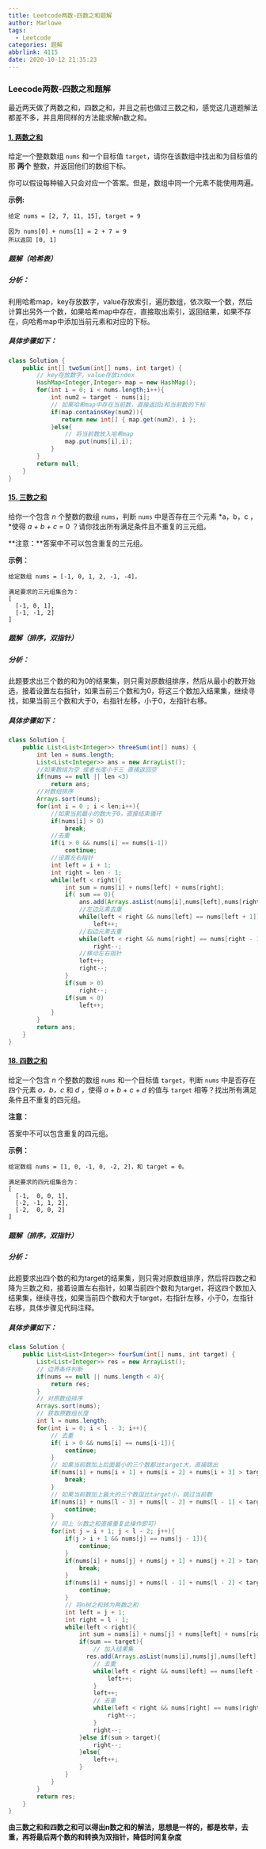 ```yaml
---
title: Leetcode两数-四数之和题解
author: Marlowe
tags:
  - Leetcode
categories: 题解
abbrlink: 4115
date: 2020-10-12 21:35:23
---
```


### Leecode两数-四数之和题解

最近两天做了两数之和，四数之和，并且之前也做过三数之和，感觉这几道题解法都差不多，并且用同样的方法能求解n数之和。

#### [1. 两数之和](https://leetcode-cn.com/problems/two-sum/)

给定一个整数数组 `nums` 和一个目标值 `target`，请你在该数组中找出和为目标值的那 **两个** 整数，并返回他们的数组下标。

你可以假设每种输入只会对应一个答案。但是，数组中同一个元素不能使用两遍。

**示例:**

```
给定 nums = [2, 7, 11, 15], target = 9

因为 nums[0] + nums[1] = 2 + 7 = 9
所以返回 [0, 1]
```

##### 题解（哈希表）

##### 分析：

利用哈希map，key存放数字，value存放索引，遍历数组，依次取一个数，然后计算出另外一个数，如果哈希map中存在，直接取出索引，返回结果，如果不存在，向哈希map中添加当前元素和对应的下标。

##### 具体步骤如下：

```java
class Solution {
    public int[] twoSum(int[] nums, int target) {
        // key存放数字，value存放index
        HashMap<Integer,Integer> map = new HashMap();
        for(int i = 0; i < nums.length;i++){
            int num2 = target - nums[i];
            // 如果哈希map中存在当前数，直接返回i和当前数的下标
            if(map.containsKey(num2)){
               return new int[] { map.get(num2), i };
            }else{
                // 将当前数放入哈希map
                map.put(nums[i],i);
            }
        }
        return null;
    }
}
```

#### [15. 三数之和](https://leetcode-cn.com/problems/3sum/)

给你一个包含 *n* 个整数的数组 `nums`，判断 `nums` 中是否存在三个元素 *a，b，c ，*使得 *a + b + c =* 0 ？请你找出所有满足条件且不重复的三元组。

**注意：**答案中不可以包含重复的三元组。

**示例：**

```
给定数组 nums = [-1, 0, 1, 2, -1, -4]，

满足要求的三元组集合为：
[
  [-1, 0, 1],
  [-1, -1, 2]
]
```

##### 题解（排序，双指针）

##### 分析：

此题要求出三个数的和为0的结果集，则只需对原数组排序，然后从最小的数开始选，接着设置左右指针，如果当前三个数和为0，将这三个数加入结果集，继续寻找，如果当前三个数和大于0，右指针左移，小于0，左指针右移。

##### 具体步骤如下：

```java
class Solution {
    public List<List<Integer>> threeSum(int[] nums) {
        int len = nums.length;
        List<List<Integer>> ans = new ArrayList();
        //如果数组为空 或者长度小于三 直接返回空
        if(nums == null || len <3)
            return ans;
        //对数组排序
        Arrays.sort(nums);
        for(int i = 0 ; i < len;i++){
            //如果当前最小的数大于0，直接结束循环
            if(nums[i] > 0)
                break;
            //去重
            if(i > 0 && nums[i] == nums[i-1])
                continue;
            //设置左右指针
            int left = i + 1;
            int right = len - 1;
            while(left < right){
                int sum = nums[i] + nums[left] + nums[right]; 
                if( sum == 0){
                    ans.add(Arrays.asList(nums[i],nums[left],nums[right]));
                    //左边元素去重
                    while(left < right && nums[left] == nums[left + 1])
                        left++;
                    //右边元素去重
                    while(left < right && nums[right] == nums[right - 1])
                        right--;
                    //移动左右指针
                    left++;
                    right--;
                }
                if(sum > 0)
                    right--;
                if(sum < 0)
                    left++;
            }
        }
        return ans;
    }
}

```

#### [18. 四数之和](https://leetcode-cn.com/problems/4sum/)

给定一个包含 *n* 个整数的数组 `nums` 和一个目标值 `target`，判断 `nums` 中是否存在四个元素 *a，b，c* 和 *d* ，使得 *a* + *b* + *c* + *d* 的值与 `target` 相等？找出所有满足条件且不重复的四元组。

**注意：**

答案中不可以包含重复的四元组。

**示例：**

```
给定数组 nums = [1, 0, -1, 0, -2, 2]，和 target = 0。

满足要求的四元组集合为：
[
  [-1,  0, 0, 1],
  [-2, -1, 1, 2],
  [-2,  0, 0, 2]
]
```

##### 题解（排序，双指针）

##### 分析：

此题要求出四个数的和为target的结果集，则只需对原数组排序，然后将四数之和降为三数之和，接着设置左右指针，如果当前四个数和为target，将这四个数加入结果集，继续寻找，如果当前四个数和大于target，右指针左移，小于0，左指针右移，具体步骤见代码注释。

##### 具体步骤如下：

```java
class Solution {
    public List<List<Integer>> fourSum(int[] nums, int target) {
        List<List<Integer>> res = new ArrayList();
        // 边界条件判断
        if(nums == null || nums.length < 4){
            return res;
        }
        // 对原数组排序
        Arrays.sort(nums);
        // 获取原数组长度
        int l = nums.length;
        for(int i = 0; i < l - 3; i++){
            // 去重
            if( i > 0 && nums[i] == nums[i-1]){
                continue;
            }
            // 如果当前数加上后面最小的三个数都比target大，直接跳出
            if(nums[i] + nums[i + 1] + nums[i + 2] + nums[i + 3] > target){
                break;
            }
            // 如果当前数加上最大的三个数逗比target小，跳过当前数
            if(nums[i] + nums[l - 3] + nums[l - 2] + nums[l - 1] < target){
                continue;
            }
            // 同上（n数之和直接重复此操作即可）
            for(int j = i + 1; j < l - 2; j++){
                if(j > i + 1 && nums[j] == nums[j - 1]){
                    continue;
                }
                if(nums[i] + nums[j] + nums[j + 1] + nums[j + 2] > target){
                    break;
                }
                if(nums[i] + nums[j] + nums[l - 1] + nums[l - 2] < target){
                    continue;
                }
                // 将n树之和转为两数之和
                int left = j + 1;
                int right = l - 1;
                while(left < right){
                    int sum = nums[i] + nums[j] + nums[left] + nums[right];
                    if(sum == target){
                        // 加入结果集
                      res.add(Arrays.asList(nums[i],nums[j],nums[left],nums[right]));
                        // 去重
                        while(left < right && nums[left] == nums[left + 1]){
                            left++;
                        }
                        left++;
                        // 去重
                        while(left < right && nums[right] == nums[right - 1]){
                            right--;
                        }
                        right--;
                    }else if(sum > target){
                        right--;
                    }else{
                        left++;
                    }
                }
            }
        }
        return res;
    }
}
```

**由三数之和和四数之和可以得出n数之和的解法，思想是一样的，都是枚举，去重，再将最后两个数的和转换为双指针，降低时间复杂度**







